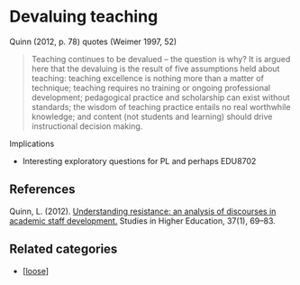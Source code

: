 # Devaluing teaching

Quinn (2012, p. 78) quotes (Weimer 1997, 52)
> Teaching continues to be devalued – the question is why? It is argued here that the devaluing is the result of five assumptions held about teaching: teaching excellence is nothing more than a matter of technique; teaching requires no training or ongoing professional development; pedagogical practice and scholarship can exist without standards; the wisdom of teaching practice entails no real worthwhile knowledge; and content (not students and learning) should drive instructional decision making.

Implications

- Interesting exploratory questions for PL and perhaps EDU8702

## References

Quinn, L. (2012). [Understanding resistance: an analysis of discourses in academic staff development.](http://doi.org/10.1080/03075079.2010.497837)
Studies in Higher Education, 37(1), 69–83.

## Related categories

- [[loose]]


[//begin]: # "Autogenerated link references for markdown compatibility"
[loose]: loose "Loose notes"
[//end]: # "Autogenerated link references"